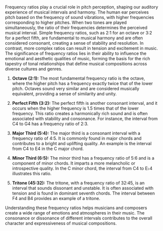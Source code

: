 
Frequency ratios play a crucial role in pitch perception, shaping our auditory experience of musical intervals and harmony. The human ear perceives pitch based on the frequency of sound vibrations, with higher frequencies corresponding to higher pitches. When two tones are played simultaneously, the ratio of their frequencies determines the perceived musical interval. Simple frequency ratios, such as 2:1 for an octave or 3:2 for a perfect fifth, are fundamental to musical harmony and are often considered consonant, creating a sense of stability and resolution. In contrast, more complex ratios can result in tension and excitement in music. The significance of frequency ratios lies in their ability to influence the emotional and aesthetic qualities of music, forming the basis for the rich tapestry of tonal relationships that define musical compositions across diverse cultures and genres.




1. **Octave (2:1):** The most fundamental frequency ratio is the octave, where the higher pitch has a frequency exactly twice that of the lower pitch. Octaves sound very similar and are considered musically equivalent, providing a sense of similarity and unity. 
    
2. **Perfect Fifth (3:2):** The perfect fifth is another consonant interval, and it occurs when the higher frequency is 1.5 times that of the lower frequency. This ratio creates a harmonically rich sound and is often associated with stability and consonance. For instance, the interval from C4 to G4 has a frequency ratio of 2:3.
    
3. **Major Third (5:4):** The major third is a consonant interval with a frequency ratio of 4:5. It is commonly found in major chords and contributes to a bright and uplifting quality. An example is the interval from C4 to E4 in the C major chord.
    
4. **Minor Third (6:5):** The minor third has a frequency ratio of 5:6 and is a component of minor chords. It imparts a more melancholic or introspective quality. In the C minor chord, the interval from C4 to E♭4 illustrates this ratio.
    
5. **Tritone (45:32):** The tritone, with a frequency ratio of 32:45, is an interval that sounds dissonant and unstable. It is often associated with tension and is found in dominant seventh chords. The interval between F4 and B4 provides an example of a tritone.
    
Understanding these frequency ratios helps musicians and composers create a wide range of emotions and atmospheres in their music. The consonance or dissonance of different intervals contributes to the overall character and expressiveness of musical compositions.
